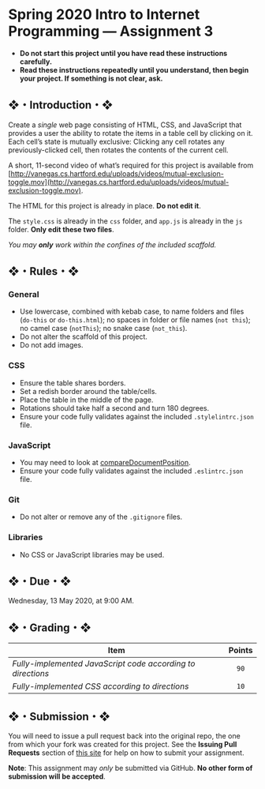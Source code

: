 # Spring 2020 Intro to Internet Programming — Assignment 3

* **Do not start this project until you have read these instructions carefully.**  
* **Read these instructions repeatedly until you understand, then begin your project. If something is not clear, ask.**  

## ❖・Introduction・❖
Create a *single* web page consisting of HTML, CSS, and JavaScript that provides a user the ability to rotate the items in a table cell by clicking on it. Each cell’s state is mutually exclusive: Clicking any cell rotates any previously-clicked cell, then rotates the contents of the current cell.

A short, 11-second video of what’s required for this project is available from [http://vanegas.cs.hartford.edu/uploads/videos/mutual-exclusion-toggle.mov](http://vanegas.cs.hartford.edu/uploads/videos/mutual-exclusion-toggle.mov).

The HTML for this project is already in place. **Do not edit it**.

The `style.css` is already in the `css` folder, and `app.js` is already in the `js` folder. **Only edit these two files**.

_You may **only** work within the confines of the included scaffold._

## ❖・Rules・❖
### General
* Use lowercase, combined with kebab case, to name folders and files (`do-this` or `do-this.html`); no spaces in folder or file names (`not this`); no camel case (`notThis`); no snake case (`not_this`).
* Do not alter the scaffold of this project.
* Do not add images.

### CSS
* Ensure the table shares borders.
* Set a redish border around the table/cells.
* Place the table in the middle of the page.
* Rotations should take half a second and turn 180 degrees.
* Ensure your code fully validates against the included `.stylelintrc.json` file.

### JavaScript
* You may need to look at [compareDocumentPosition](https://developer.mozilla.org/en-US/docs/Web/API/Node/compareDocumentPosition).
* Ensure your code fully validates against the included `.eslintrc.json` file.

### Git
* Do not alter or remove any of the `.gitignore` files.

### Libraries
* No CSS or JavaScript libraries may be used.

## ❖・Due・❖
Wednesday, 13 May 2020, at 9:00 AM.

## ❖・Grading・❖
| Item                                                        | Points |
| ----------------------------------------------------------- | :----: |
| *Fully-implemented JavaScript code according to directions* |  `90`  |
| *Fully-implemented CSS according to directions*             |  `10`  |

## ❖・Submission・❖
You will need to issue a pull request back into the original repo, the one from which your fork was created for this project. See the **Issuing Pull Requests** section of [this site](http://code-warrior.github.io/tutorials/git/github/index.html) for help on how to submit your assignment.

**Note**: This assignment may *only* be submitted via GitHub. **No other form of submission will be accepted**.
